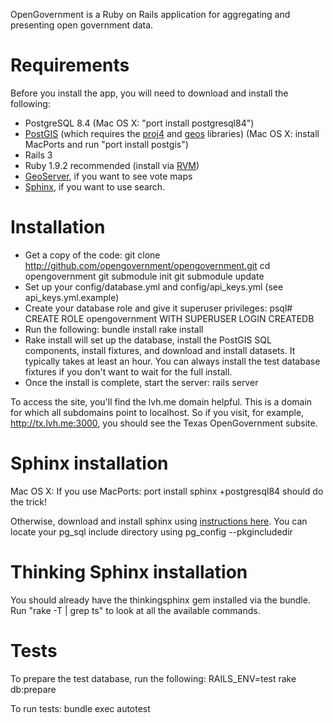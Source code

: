 OpenGovernment is a Ruby on Rails application for aggregating and presenting open government data.

# Requirements
Before you install the app, you will need to download and install the following:

  * PostgreSQL 8.4 (Mac OS X: "port install postgresql84")
  * [PostGIS](http://postgis.refractions.net/) (which requires the [proj4](http://trac.osgeo.org/proj/) and [geos](http://trac.osgeo.org/geos/) libraries) (Mac OS X: install MacPorts and run "port install postgis")
  * Rails 3
  * Ruby 1.9.2 recommended (install via [RVM](http://rvm.beginrescueend.com/))
  * [GeoServer](http://geoserver.org/display/GEOS/Welcome), if you want to see vote maps
  * [Sphinx](http://www.sphinxsearch.com/), if you want to use search.

# Installation
  * Get a copy of the code:
        git clone http://github.com/opengovernment/opengovernment.git
        cd opengovernment
        git submodule init
        git submodule update
  * Set up your config/database.yml and config/api_keys.yml (see api_keys.yml.example)
  * Create your database role and give it superuser privileges:
        psql# CREATE ROLE opengovernment WITH SUPERUSER LOGIN CREATEDB
  * Run the following:
        bundle install
        rake install
  * Rake install will set up the database, install the PostGIS SQL components, install fixtures, and download and install datasets. It typically takes at least an hour. You can always install the test database fixtures if you don't want to wait for the full install.
  * Once the install is complete, start the server:
        rails server

To access the site, you'll find the lvh.me domain helpful. This is a domain for which all subdomains point to localhost. So if you visit, for example, http://tx.lvh.me:3000, you should see the Texas OpenGovernment subsite.

# Sphinx installation
Mac OS X: If you use MacPorts:
    port install sphinx +postgresql84
should do the trick!

Otherwise, download and install sphinx using [instructions here](http://freelancing-god.github.com/ts/en/installing_sphinx.html). You can locate your pg_sql include directory using
    pg_config --pkgincludedir

# Thinking Sphinx installation
You should already have the thinkingsphinx gem installed via the bundle.
Run "rake -T | grep ts" to look at all the available commands.

# Tests
To prepare the test database, run the following:
    RAILS_ENV=test rake db:prepare

To run tests:
    bundle exec autotest
